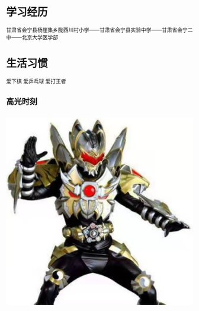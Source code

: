 <!DOCTYPE html>
<html lang="zh-cn">
    <head>
        <meta charset="utf-8"/>
        <title>我的个人介绍</title>
     </head>
     <body>
         <h1>学习经历</h1>
         <p>甘肃省会宁县杨崖集乡陇西川村小学——甘肃省会宁县实验中学——甘肃省会宁二中——北京大学医学部</p>
         <h1>生活习惯</h1>
         <p>爱下棋  爱乒乓球   爱打王者</p>
         <h2>高光时刻<h2>
         <img src="微信图片_20211005200721.jpg"/>
                                          
